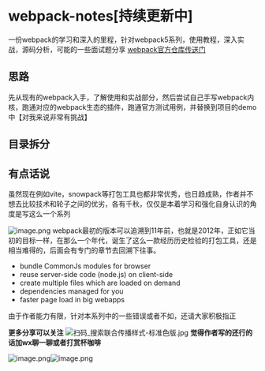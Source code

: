 # webpack-notes[持续更新中]
一份webpack的学习和深入的里程，针对webpack5系列，使用教程，深入实战，源码分析，可能的一些面试题分享
[webpack官方仓库传送门](https://github.com/webpack/webpack)
## 思路
先从现有的webpack入手，了解使用和实战部分，然后尝试自己手写webpack内核，跑通对应的webpack生态的插件，跑通官方测试用例，并替换到项目的demo中【对我来说非常有挑战】
## 目录拆分


## 有点话说
虽然现在例如vite，snowpack等打包工具也都非常优秀，也日趋成熟，作者并不想去比较技术和轮子之间的优劣，各有千秋，仅仅是本着学习和强化自身认识的角度是写这么一个系列

![image.png](https://cdn.nlark.com/yuque/0/2023/png/471977/1690261907360-5045bf7e-b9c6-4218-86ad-d42b92e97c06.png#averageHue=%23f5f5f4&clientId=u303db131-1b0a-4&from=paste&height=739&id=u6a0305de&originHeight=1478&originWidth=2478&originalType=binary&ratio=2&rotation=0&showTitle=false&size=399424&status=done&style=none&taskId=ubddd1708-0d03-465e-a6a4-32c5a0c15e7&title=&width=1239)
webpack最初的版本可以追溯到11年前，也就是2012年，正如它当初的目标一样，在那么一个年代，诞生了这么一款经历历史检验的打包工具，还是相当难得的，后面会有专门的章节去回溯下往事。

- bundle CommonJs modules for browser
- reuse server-side code (node.js) on client-side
- create multiple files which are loaded on demand
- dependencies managed for you
- faster page load in big webapps

由于作者能力有限，针对本系列中的一些错误或者不如，还请大家积极指正

**更多分享可以关注**
![扫码_搜索联合传播样式-标准色版.jpg](https://cdn.nlark.com/yuque/0/2023/jpeg/471977/1690253880304-5aec5234-756e-43d9-a03d-370d005191e0.jpeg#averageHue=%23fdfefc&clientId=u303db131-1b0a-4&from=paste&height=204&id=TJFwL&originHeight=624&originWidth=1710&originalType=binary&ratio=2&rotation=0&showTitle=false&size=143140&status=done&style=none&taskId=uabc4731d-4c22-4420-9f09-4f0d9f269ba&title=&width=559)
**觉得作者写的还行的话加wx聊一聊或者打赏杯咖啡**

![image.png](https://cdn.nlark.com/yuque/0/2023/png/471977/1690254376341-b85949e1-aa91-45ec-85ac-acfd702e8fb9.png#averageHue=%23d5d5d5&clientId=u303db131-1b0a-4&from=paste&height=373&id=QHwnx&originHeight=1575&originWidth=1194&originalType=binary&ratio=2&rotation=0&showTitle=false&size=250949&status=done&style=none&taskId=u3b347e08-9b67-4e30-bca4-412834b122b&title=&width=283)![image.png](https://cdn.nlark.com/yuque/0/2023/png/471977/1690254391914-9b48b4dd-7a14-45e0-98a2-2519e9a88631.png#averageHue=%23f9f9f4&clientId=u303db131-1b0a-4&from=paste&height=375&id=tOPzD&originHeight=1124&originWidth=828&originalType=binary&ratio=2&rotation=0&showTitle=false&size=124326&status=done&style=none&taskId=u9a142675-b88c-4db8-aa3c-3358e6be3f1&title=&width=276)
